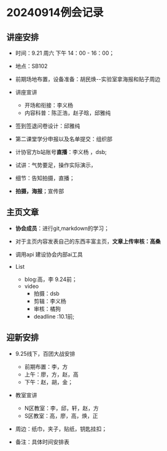 # 20240914例会记录

## 讲座安排

- 时间：9.21 周六 下午 14：00 - 16：00；
- 地点：SB102

- 前期场地布置，设备准备：胡民焕--实验室拿海报和贴子周边
- 讲座宣讲

  - 开场和衔接：李义杨
  - 内容科普：陈正浩，赵子晗，邱雅纯

- 签到签退问卷设计：邱雅纯
- 第二课堂学分申报以及名单提交：组织部
- 计协官方b站账号**直播**：李义杨 ，dsb;
- 试讲：气势要足，操作实际演示，
- 细节：告知拍摄，直播；
- **拍摄，海报**；宣传部

## 主页文章

- **协会成员**：进行git,markdown的学习；
- 对于主页内容发表自己的东西丰富主页，**文章上传审核：高桑**

- 调用api 建设协会内部ai工具
- List
  - blog:高，李 9.24前；
  - video
    - 拍摄：dsb
    - 剪辑：李义杨
    - 审核：橘狗
    - deadline :10.1前;

## 迎新安排

- 9.25线下，百团大战安排

  - 前期布置：李，方
  - 上午：廖，方，赵，高
  - 下午：赵，胡，金；

- 教室宣讲

  - N区教室：李，邱，轩，赵，方
  - S区教室：高，廖，高，焕，正

- 周边：纸巾，夹子，贴纸，钥匙挂扣；
- 备注：具体时间安排表

